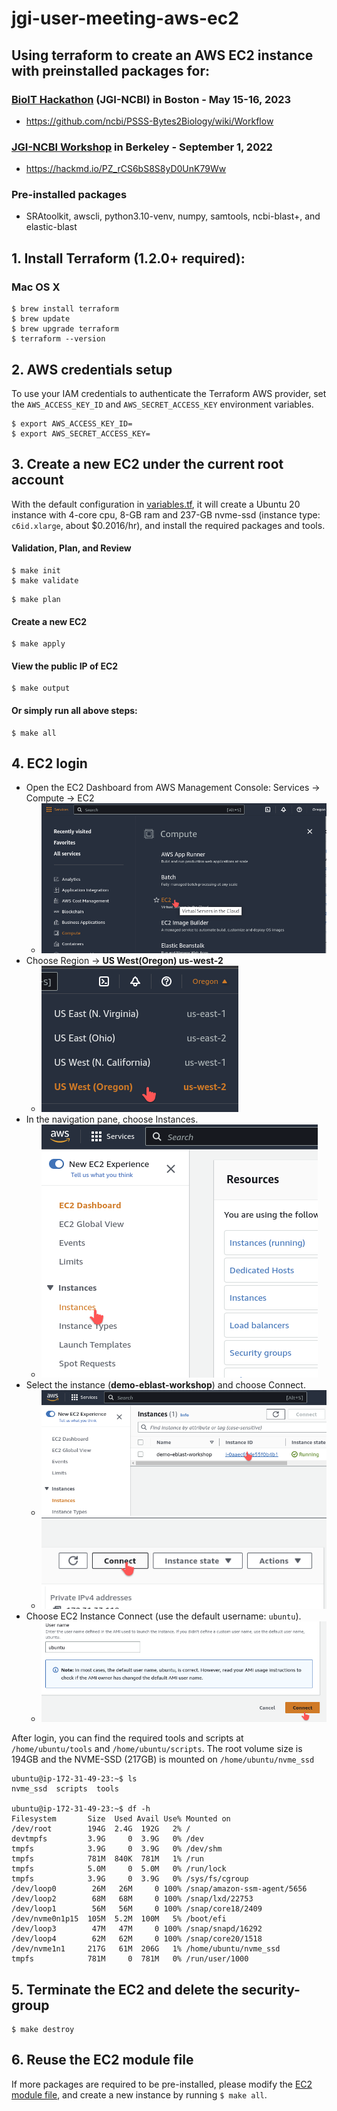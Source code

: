 # jgi-user-meeting-aws-ec2
## Using terraform to create an AWS EC2 instance with preinstalled packages for:
### [BioIT Hackathon](https://www.bio-itworldexpo.com/fair-data-hackathon) (JGI-NCBI) in Boston - May 15-16, 2023
 * https://github.com/ncbi/PSSS-Bytes2Biology/wiki/Workflow

### [JGI-NCBI Workshop](https://usermeeting.jgi.doe.gov/workshops/) in Berkeley - September 1, 2022
 * https://hackmd.io/PZ_rCS6bS8S8yD0UnK79Ww 

### Pre-installed packages
  * SRAtoolkit, awscli, python3.10-venv, numpy, samtools, ncbi-blast+, and elastic-blast 

## 1. Install Terraform (1.2.0+ required):
### Mac OS X
```
$ brew install terraform
$ brew update
$ brew upgrade terraform
$ terraform --version
```

## 2. AWS credentials setup
To use your IAM credentials to authenticate the Terraform AWS provider, set the `AWS_ACCESS_KEY_ID` and `AWS_SECRET_ACCESS_KEY` environment variables.
```
$ export AWS_ACCESS_KEY_ID=
$ export AWS_SECRET_ACCESS_KEY=
```

## 3. Create a new EC2 under the current root account
With the default configuration in [variables.tf](./variables.tf), it will create a Ubuntu 20 instance with 4-core cpu, 8-GB ram and 237-GB nvme-ssd (instance type: `c6id.xlarge`, about $0.2016/hr), and install the required packages and tools. 
#### Validation, Plan, and Review
```
$ make init
$ make validate
```
```
$ make plan
```

#### Create a new EC2
```
$ make apply
```

#### View the public IP of EC2
```
$ make output
```

#### Or simply run all above steps:
```
$ make all
```

## 4. EC2 login
* Open the EC2 Dashboard from AWS Management Console: Services -> Compute -> EC2
  * ![img](png/02_ec2_service.png)
* Choose Region -> __US West(Oregon) us-west-2__
  * ![img](png/01_ec2_region.png)
* In the navigation pane, choose Instances.
  * ![img](png/03_ec2_instance.png)
* Select the instance (__demo-eblast-workshop__) and choose Connect.
  * ![img](png/04_ec2_instance_id.png)
  * ![img](png/05_ec2_detail_connect.png)
* Choose EC2 Instance Connect (use the default username: `ubuntu`).
  * ![img](png/06_ec2_connect.png)


After login, you can find the required tools and scripts at `/home/ubuntu/tools` and `/home/ubuntu/scripts`. The root volume size is 194GB and the NVME-SSD (217GB) is mounted on `/home/ubuntu/nvme_ssd`

```
ubuntu@ip-172-31-49-23:~$ ls
nvme_ssd  scripts  tools

ubuntu@ip-172-31-49-23:~$ df -h
Filesystem       Size  Used Avail Use% Mounted on
/dev/root        194G  2.4G  192G   2% /
devtmpfs         3.9G     0  3.9G   0% /dev
tmpfs            3.9G     0  3.9G   0% /dev/shm
tmpfs            781M  840K  781M   1% /run
tmpfs            5.0M     0  5.0M   0% /run/lock
tmpfs            3.9G     0  3.9G   0% /sys/fs/cgroup
/dev/loop0        26M   26M     0 100% /snap/amazon-ssm-agent/5656
/dev/loop2        68M   68M     0 100% /snap/lxd/22753
/dev/loop1        56M   56M     0 100% /snap/core18/2409
/dev/nvme0n1p15  105M  5.2M  100M   5% /boot/efi
/dev/loop3        47M   47M     0 100% /snap/snapd/16292
/dev/loop4        62M   62M     0 100% /snap/core20/1518
/dev/nvme1n1     217G   61M  206G   1% /home/ubuntu/nvme_ssd
tmpfs            781M     0  781M   0% /run/user/1000
```

## 5. Terminate the EC2 and delete the security-group
```
$ make destroy
```

## 6. Reuse the EC2 module file 
If more packages are required to be pre-installed, please modify the [EC2 module file](./modules/ec2_instance/main.tf), and create a new instance by running `$ make all`.
